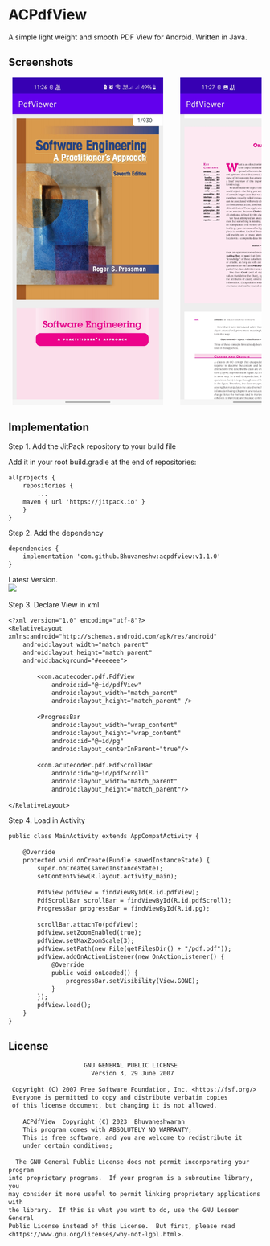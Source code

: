 # ACPdfView
A simple light weight and smooth PDF View for Android. Written in Java.

## Screenshots

 <pre>
 <img src="screenshots/screenshot-1.jpg" width="300" alt="screeonshot1">    <img src="screenshots/screenshot-2.jpg" width="300" alt="screeonshot2">
</pre>

## Implementation
Step 1. Add the JitPack repository to your build file

Add it in your root build.gradle at the end of repositories:
```
allprojects {
    repositories {
        ...
	maven { url 'https://jitpack.io' }
    }
}
```

Step 2. Add the dependency
```
dependencies {
    implementation 'com.github.Bhuvaneshw:acpdfview:v1.1.0'
}
```
Latest Version.<br/>
[![](https://jitpack.io/v/Bhuvaneshw/acpdfview.svg)](https://jitpack.io/#Bhuvaneshw/acpdfview)

Step 3. Declare View in xml
```
<?xml version="1.0" encoding="utf-8"?>
<RelativeLayout xmlns:android="http://schemas.android.com/apk/res/android"
    android:layout_width="match_parent"
    android:layout_height="match_parent"
    android:background="#eeeeee">

        <com.acutecoder.pdf.PdfView
            android:id="@+id/pdfView"
            android:layout_width="match_parent"
            android:layout_height="match_parent" />

        <ProgressBar
            android:layout_width="wrap_content"
            android:layout_height="wrap_content"
            android:id="@+id/pg"
            android:layout_centerInParent="true"/>

        <com.acutecoder.pdf.PdfScrollBar
            android:id="@+id/pdfScroll"
            android:layout_width="match_parent"
            android:layout_height="match_parent"/>

</RelativeLayout>
```

Step 4. Load in Activity
```
public class MainActivity extends AppCompatActivity {

    @Override
    protected void onCreate(Bundle savedInstanceState) {
        super.onCreate(savedInstanceState);
        setContentView(R.layout.activity_main);

        PdfView pdfView = findViewById(R.id.pdfView);
        PdfScrollBar scrollBar = findViewById(R.id.pdfScroll);
        ProgressBar progressBar = findViewById(R.id.pg);

        scrollBar.attachTo(pdfView);
        pdfView.setZoomEnabled(true);
        pdfView.setMaxZoomScale(3);
        pdfView.setPath(new File(getFilesDir() + "/pdf.pdf"));
        pdfView.addOnActionListener(new OnActionListener() {
            @Override
            public void onLoaded() {
                progressBar.setVisibility(View.GONE);
            }
        });
        pdfView.load();
    }
}
```

## License
~~~
                     GNU GENERAL PUBLIC LICENSE
                       Version 3, 29 June 2007

 Copyright (C) 2007 Free Software Foundation, Inc. <https://fsf.org/>
 Everyone is permitted to copy and distribute verbatim copies
 of this license document, but changing it is not allowed.

    ACPdfView  Copyright (C) 2023  Bhuvaneshwaran
    This program comes with ABSOLUTELY NO WARRANTY;
    This is free software, and you are welcome to redistribute it
    under certain conditions;

  The GNU General Public License does not permit incorporating your program
into proprietary programs.  If your program is a subroutine library, you
may consider it more useful to permit linking proprietary applications with
the library.  If this is what you want to do, use the GNU Lesser General
Public License instead of this License.  But first, please read
<https://www.gnu.org/licenses/why-not-lgpl.html>. 
~~~
